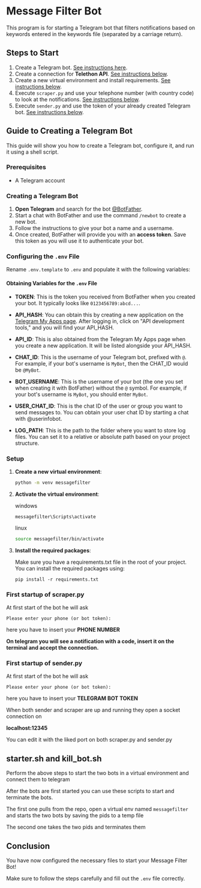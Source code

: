 # Message Filter Bot

This program is for starting a Telegram bot that filters notifications based on keywords entered in the keywords file (separated by a carriage return).

## Steps to Start

1. Create a Telegram bot. [See instructions here](#creating-a-telegram-bot).
2. Create a connection for **Telethon API**. [See instructions below](#configuring-the-env-file).
3. Create a new virtual environment and install requirements. [See instructions below](#setup).
4. Execute `scraper.py` and use your telephone number (with country code) to look at the notifications. [See instructions below](#first-startup-of-scraperpy).
5. Execute `sender.py` and use the token of your already created Telegram bot. [See instructions below](#first-startup-of-senderpy).

## Guide to Creating a Telegram Bot

This guide will show you how to create a Telegram bot, configure it, and run it using a shell script.

### Prerequisites

- A Telegram account

### Creating a Telegram Bot

1. **Open Telegram** and search for the bot [@BotFather](https://t.me/botfather).
2. Start a chat with BotFather and use the command `/newbot` to create a new bot.
3. Follow the instructions to give your bot a name and a username.
4. Once created, BotFather will provide you with an **access token**. Save this token as you will use it to authenticate your bot.

### Configuring the `.env` File

Rename `.env.template` to `.env` and populate it with the following variables:


#### Obtaining Variables for the `.env` File

- **TOKEN**: This is the token you received from BotFather when you created your bot. It typically looks like `0123456789:abcd...`.
  
- **API_HASH**: You can obtain this by creating a new application on the [Telegram My Apps page](https://my.telegram.org/apps). After logging in, click on "API development tools," and you will find your API_HASH.

- **API_ID**: This is also obtained from the Telegram My Apps page when you create a new application. It will be listed alongside your API_HASH.

- **CHAT_ID**: This is the username of your Telegram bot, prefixed with `@`. For example, if your bot's username is `MyBot`, then the CHAT_ID would be `@MyBot`.

- **BOT_USERNAME**: This is the username of your bot (the one you set when creating it with BotFather) without the `@` symbol. For example, if your bot's username is `MyBot`, you should enter `MyBot`.

- **USER_CHAT_ID**: This is the chat ID of the user or group you want to send messages to. You can obtain your user chat ID by starting a chat with @userinfobot.

- **LOG_PATH**: This is the path to the folder where you want to store log files. You can set it to a relative or absolute path based on your project structure.

### Setup

1. **Create a new virtual environment**:

   ```bash
   python -m venv messagefilter

2. **Activate the virtual environment**:
   
   windows
   ```
   messagefilter\Scripts\activate
   ```

   linux
   ```bash
   source messagefilter/bin/activate

3. **Install the required packages**:
  
   Make sure you have a requirements.txt file in the root of your project. You can install the required packages using:

   ``` 
   pip install -r requirements.txt

### First startup of scraper.py

At first start of the bot he will ask 

`Please enter your phone (or bot token):`

here you have to insert your **PHONE NUMBER**

**On telegram you will see a notification with a code, insert it on the terminal and accept the connection.**

### First startup of sender.py

At first start of the bot he will ask 

`Please enter your phone (or bot token):`

here you have to insert your **TELEGRAM BOT TOKEN**


When both sender and scraper are up and running they open a socket connection on 

**localhost:12345**

You can edit it with the liked port on both scraper.py and sender.py

## starter.sh and kill_bot.sh

Perform the above steps to start the two bots in a virtual environment and connect them to telegram

After the bots are first started you can use these scripts to start and terminate the bots.

The first one pulls from the repo, open a virtual env named `messagefilter` and starts the two bots by saving the pids to a temp file

The second one takes the two pids and terminates them

## Conclusion

You have now configured the necessary files to start your Message Filter Bot! 

Make sure to follow the steps carefully and fill out the `.env` file correctly.